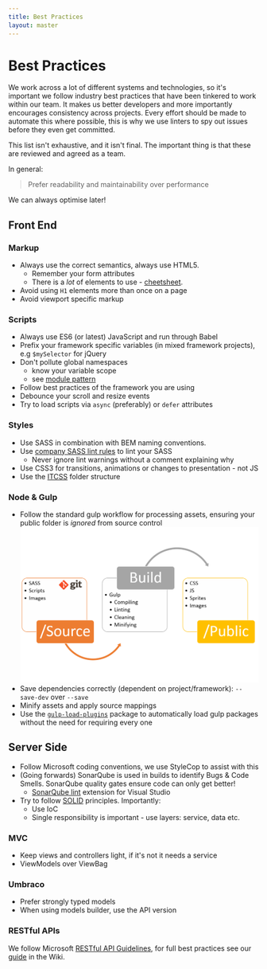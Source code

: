 ```yaml
---
title: Best Practices
layout: master
---
```


# Best Practices

We work across a lot of different systems and technologies, so it's important we follow industry best practices that have been tinkered to work within our team. It makes us better developers and more importantly encourages consistency across projects. Every effort should be made to automate this where possible, this is why we use linters to spy out issues before they even get committed.

This list isn't exhaustive, and it isn't final. The important thing is that these are reviewed and agreed as a team.

In general:

> Prefer readability and maintainability over performance

We can always optimise later!

## Front End

### Markup

- Always use the correct semantics, always use HTML5.
    - Remember your form attributes
    - There is a _lot_ of elements to use - [cheetsheet](https://www.wpkube.com/wp-content/uploads/2017/09/html-chatsheet.pdf).
- Avoid using `H1` elements more than once on a page
- Avoid viewport specific markup

### Scripts

- Always use ES6 (or latest) JavaScript and run through Babel
- Prefix your framework specific variables (in mixed framework projects), e.g `$mySelector` for jQuery
- Don't pollute global namespaces
    -  know your variable scope
    -  see [module pattern](https://addyosmani.com/resources/essentialjsdesignpatterns/book/#modulepatternjavascript)
- Follow best practices of the framework you are using
- Debounce your scroll and resize events
- Try to load scripts via `async` (preferably) or `defer` attributes

### Styles

- Use SASS in combination with BEM naming conventions. 
- Use [company SASS lint rules](/assets/tla-sass-lint-config.json) to lint your SASS
    -  Never ignore lint warnings without a comment explaining why
- Use CSS3 for transitions, animations or changes to presentation - not JS
- Use the [ITCSS](https://www.xfive.co/blog/itcss-scalable-maintainable-css-architecture) folder structure

### Node & Gulp

- Follow the standard gulp workflow for processing assets, ensuring your public folder is *ignored* from source control ![Gulp work flow. Source folder is processed by Gulp, and put into a public folder at build time](/image/gulp-workflow.png)
- Save dependencies correctly (dependent on project/framework): `--save-dev` over `--save`
- Minify assets and apply source mappings
- Use the [`gulp-load-plugins`](https://www.npmjs.com/package/gulp-load-plugins) package to automatically load gulp packages without the need for requiring every one


## Server Side

- Follow Microsoft coding conventions, we use StyleCop to assist with this
- (Going forwards) SonarQube is used in builds to identify Bugs & Code Smells. SonarQube quality gates ensure code can only get better!
    - [SonarQube lint](https://marketplace.visualstudio.com/items?itemName=SonarSource.SonarLintforVisualStudio2017) extension for Visual Studio
- Try to follow [SOLID](https://scotch.io/bar-talk/s-o-l-i-d-the-first-five-principles-of-object-oriented-design) principles. Importantly:
    - Use IoC
    - Single responsibility is important - use layers: service, data etc.

### MVC

- Keep views and controllers light, if it's not it needs a service
- ViewModels over ViewBag

### Umbraco

- Prefer strongly typed models
- When using models builder, use the API version

### RESTful APIs

We follow Microsoft [RESTful API Guidelines](https://github.com/Microsoft/api-guidelines/blob/master/Guidelines.md), for full best practices see our [guide](http://wiki.theautonetwork.net/display/DT/RESTful+API) in the Wiki.